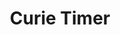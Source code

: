 ---
title: Curie Timer
description: 'Library examples for timer functions with the Arduino/Genuino 101 board.'
importantnote: 'The Arduino/Genuino 101 is a retired product.'
---